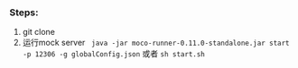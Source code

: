 ### Steps:

1. git clone 
2. 运行mock server 
``` java -jar moco-runner-0.11.0-standalone.jar start -p 12306 -g globalConfig.json```
或者 
``` sh start.sh ```

